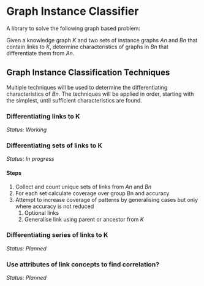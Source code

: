 # Graph Instance Classifier

A library to solve the following graph based problem:

Given a knowledge graph _K_ and two sets of instance graphs _An_ and _Bn_ that contain links to _K_, 
determine characteristics of graphs in _Bn_ that differentiate them from _An_.

## Graph Instance Classification Techniques

Multiple techniques will be used to determine the differentiating characteristics of _Bn_.
The techniques will be applied in order, starting with the simplest, until sufficient characteristics are found.

### Differentiating links to K
_Status: Working_

### Differentiating sets of links to K
_Status: In progress_

#### Steps
1. Collect and count unique sets of links from _An_ and _Bn_
2. For each set calculate coverage over group Bn and accuracy
3. Attempt to increase coverage of patterns by generalising cases but only where accuracy is not reduced
   1. Optional links
   2. Generalise link using parent or ancestor from _K_

### Differentiating series of links to K
_Status: Planned_

### Use attributes of link concepts to find correlation?
_Status: Planned_
